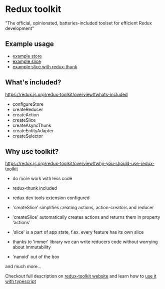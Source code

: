 # Redux toolkit

"The official, opinionated, batteries-included toolset for efficient Redux development"

## Example usage

- [example store](https://github.com/intive/patronage22-bialystok-js-simple-jira/blob/P2022-1143/src/state/storeWithToolkit.ts)
- [example slice](https://github.com/intive/patronage22-bialystok-js-simple-jira/blob/P2022-1143/src/views/SecondPage/countSlice.ts)
- [example slice with redux-thunk](https://github.com/intive/patronage22-bialystok-js-simple-jira/blob/P2022-1143/src/views/Projects/projectsSlice.ts)

## What's included?

https://redux.js.org/redux-toolkit/overview#whats-included

- configureStore
- createReducer
- createAction
- createSlice
- createAsyncThunk
- createEntityAdapter
- createSelector

## Why use toolkit?

https://redux.js.org/redux-toolkit/overview#why-you-should-use-redux-toolkit

- do more work with less code
- redux-thunk included
- redux dev tools extension configured

- 'createSlice' simplifies creating actions, action-creators and reducer
- 'createSlice' automatically creates actions and returns them in property 'actions'
- 'slice' is a part of app state, f.ex. every feature has its own slice
- thanks to 'immer' library we can write reducers code without worrying about Immutability
- 'nanoid' out of the box

and much more...

Checkout full description on [redux-toolkit website](https://redux-toolkit.js.org/) and learn how to [use it with typescript](https://redux-toolkit.js.org/tutorials/typescript)
